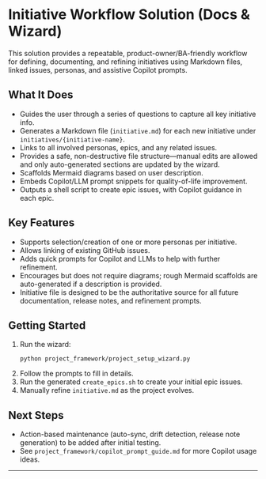 # Initiative Workflow Solution (Docs & Wizard)

This solution provides a repeatable, product-owner/BA-friendly workflow for defining, documenting, and refining initiatives using Markdown files, linked issues, personas, and assistive Copilot prompts.

## What It Does

- Guides the user through a series of questions to capture all key initiative info.
- Generates a Markdown file (`initiative.md`) for each new initiative under `initiatives/{initiative-name}`.
- Links to all involved personas, epics, and any related issues.
- Provides a safe, non-destructive file structure—manual edits are allowed and only auto-generated sections are updated by the wizard.
- Scaffolds Mermaid diagrams based on user description.
- Embeds Copilot/LLM prompt snippets for quality-of-life improvement.
- Outputs a shell script to create epic issues, with Copilot guidance in each epic.

## Key Features

- Supports selection/creation of one or more personas per initiative.
- Allows linking of existing GitHub issues.
- Adds quick prompts for Copilot and LLMs to help with further refinement.
- Encourages but does not require diagrams; rough Mermaid scaffolds are auto-generated if a description is provided.
- Initiative file is designed to be the authoritative source for all future documentation, release notes, and refinement prompts.

## Getting Started

1. Run the wizard:
   ```
   python project_framework/project_setup_wizard.py
   ```
2. Follow the prompts to fill in details.
3. Run the generated `create_epics.sh` to create your initial epic issues.
4. Manually refine `initiative.md` as the project evolves.

## Next Steps

- Action-based maintenance (auto-sync, drift detection, release note generation) to be added after initial testing.
- See `project_framework/copilot_prompt_guide.md` for more Copilot usage ideas.

---

